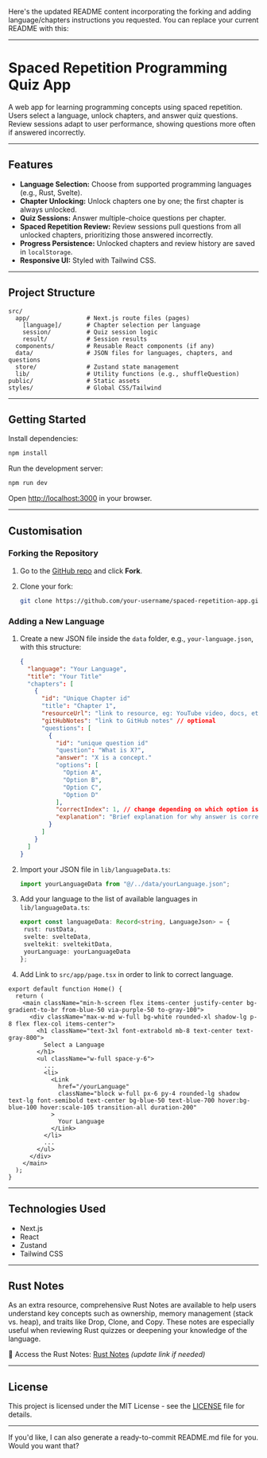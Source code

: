Here's the updated README content incorporating the forking and adding language/chapters instructions you requested. You can replace your current README with this:

---

# Spaced Repetition Programming Quiz App

A web app for learning programming concepts using spaced repetition.
Users select a language, unlock chapters, and answer quiz questions.
Review sessions adapt to user performance, showing questions more often if answered incorrectly.

---

## Features

* **Language Selection:** Choose from supported programming languages (e.g., Rust, Svelte).
* **Chapter Unlocking:** Unlock chapters one by one; the first chapter is always unlocked.
* **Quiz Sessions:** Answer multiple-choice questions per chapter.
* **Spaced Repetition Review:** Review sessions pull questions from all unlocked chapters, prioritizing those answered incorrectly.
* **Progress Persistence:** Unlocked chapters and review history are saved in `localStorage`.
* **Responsive UI:** Styled with Tailwind CSS.

---

## Project Structure

```
src/
  app/                # Next.js route files (pages)
    [language]/       # Chapter selection per language
    session/          # Quiz session logic
    result/           # Session results
  components/         # Reusable React components (if any)
  data/               # JSON files for languages, chapters, and questions
  store/              # Zustand state management
  lib/                # Utility functions (e.g., shuffleQuestion)
public/               # Static assets
styles/               # Global CSS/Tailwind
```

---

## Getting Started

Install dependencies:

```bash
npm install
```

Run the development server:

```bash
npm run dev
```

Open [http://localhost:3000](http://localhost:3000) in your browser.

---

## Customisation

### Forking the Repository

1. Go to the [GitHub repo](https://github.com/grmbyrn/spaced-repetition-app) and click **Fork**.
2. Clone your fork:

   ```bash
   git clone https://github.com/your-username/spaced-repetition-app.git
   ```

### Adding a New Language

1. Create a new JSON file inside the `data` folder, e.g., `your-language.json`, with this structure:

   ```json
   {
     "language": "Your Language",
     "title": "Your Title"
     "chapters": [
       {
         "id": "Unique Chapter id"
         "title": "Chapter 1",
         "resourceUrl": "link to resource, eg: YouTube video, docs, etc..." // optional,
         "gitHubNotes": "link to GitHub notes" // optional
         "questions": [
           {
             "id": "unique question id"
             "question": "What is X?",
             "answer": "X is a concept."
             "options": [
               "Option A",
               "Option B",
               "Option C",
               "Option D"
             ],
             "correctIndex": 1, // change depending on which option is correct
             "explanation": "Brief explanation for why answer is correct"
           }
         ]
       }
     ]
   }
   ```

2. Import your JSON file in `lib/languageData.ts`:

   ```typescript
   import yourLanguageData from "@/../data/yourLanguage.json";
   ```

3. Add your language to the list of available languages in `lib/languageData.ts`:

   ```typescript
   export const languageData: Record<string, LanguageJson> = {
    rust: rustData,
    svelte: svelteData,
    sveltekit: sveltekitData,
    yourLanguage: yourLanguageData
   };
   ```

4. Add Link to `src/app/page.tsx` in order to link to correct language.

  ```
  export default function Home() {
    return (
      <main className="min-h-screen flex items-center justify-center bg-gradient-to-br from-blue-50 via-purple-50 to-gray-100">
        <div className="max-w-md w-full bg-white rounded-xl shadow-lg p-8 flex flex-col items-center">
          <h1 className="text-3xl font-extrabold mb-8 text-center text-gray-800">
            Select a Language
          </h1>
          <ul className="w-full space-y-6">
            ...
            <li>
              <Link
                href="/yourLanguage"
                className="block w-full px-6 py-4 rounded-lg shadow text-lg font-semibold text-center bg-blue-50 text-blue-700 hover:bg-blue-100 hover:scale-105 transition-all duration-200"
              >
                Your Language
              </Link>
            </li>
            ...
          </ul>
        </div>
      </main>
    );
  }
```

---

## Technologies Used

* Next.js
* React
* Zustand
* Tailwind CSS

---

## Rust Notes

As an extra resource, comprehensive Rust Notes are available to help users understand key concepts such as ownership, memory management (stack vs. heap), and traits like Drop, Clone, and Copy. These notes are especially useful when reviewing Rust quizzes or deepening your knowledge of the language.

📘 Access the Rust Notes: [Rust Notes](https://github.com/grmbyrn/spaced-repetition-app/blob/main/data/rust-notes.md) *(update link if needed)*

---

## License

This project is licensed under the MIT License - see the [LICENSE](LICENSE) file for details.

---

If you'd like, I can also generate a ready-to-commit README.md file for you. Would you want that?
